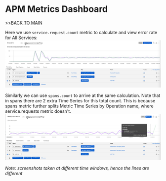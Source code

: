 # APM Metrics Dashboard

[<<BACK TO MAIN](https://github.com/kdroukman/ps_support/blob/master/lenovo/workshop/README.md)

Here we use `service.request.count` metric to calculate and view error rate for All Services:
![Service Error Rate](https://github.com/kdroukman/ps_support/blob/master/lenovo/workshop/img/APMErrMetric.png?raw=true)

Similarly we can use `spans.count` to arrive at the same calculation. Note that in spans there are 2 extra Time Series for this total count. This is because spans metric further splits Metric Time Series by Operation name, where service.requests metric doesn't.
![Spans Error Rate](https://github.com/kdroukman/ps_support/blob/master/lenovo/workshop/img/APMErrorRate-Spans.png?raw=true)

_Note: screenshots taken at different time windows, hence the lines are different_
